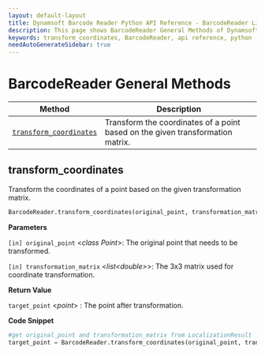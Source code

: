 ```yaml
---
layout: default-layout
title: Dynamsoft Barcode Reader Python API Reference - BarcodeReader LiceGeneralnse Methods
description: This page shows BarcodeReader General Methods of Dynamsoft Barcode Reader Python Edition.
keywords: transform_coordinates, BarcodeReader, api reference, python
needAutoGenerateSidebar: true
---
```



# BarcodeReader General Methods

  | Method               | Description |
  |----------------------|-------------|
  | [`transform_coordinates`](#transform_coordinates) | Transform the coordinates of a point based on the given transformation matrix.  |
  
## transform_coordinates

Transform the coordinates of a point based on the given transformation matrix.

```python
BarcodeReader.transform_coordinates(original_point, transformation_matrix)
```

**Parameters**  

`[in] original_point` <*class Point*>: The original point that needs to be transformed.

`[in] transformation_matrix` <*list\<double\>*>: The 3x3 matrix used for coordinate transformation.

**Return Value**  

`target_point` <*point*> : The point after transformation.

**Code Snippet**  

```python
#get original_point and transformation_matrix from LocalizationResult
target_point = BarcodeReader.transform_coordinates(original_point, transformation_matrix)
```
